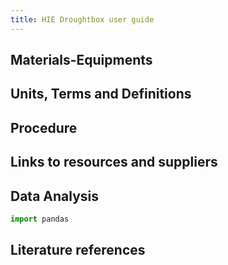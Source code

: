 ```yaml
---
title: HIE Droughtbox user guide
---
```



## Materials-Equipments

## Units, Terms and Definitions



## Procedure

## Links to resources and suppliers

## Data Analysis

```python
import pandas
```

## Literature references

